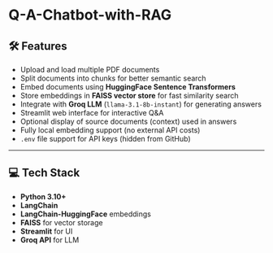 # Q-A-Chatbot-with-RAG


## 🛠 Features

- Upload and load multiple PDF documents
- Split documents into chunks for better semantic search
- Embed documents using **HuggingFace Sentence Transformers**
- Store embeddings in **FAISS vector store** for fast similarity search
- Integrate with **Groq LLM** (`llama-3.1-8b-instant`) for generating answers
- Streamlit web interface for interactive Q&A
- Optional display of source documents (context) used in answers
- Fully local embedding support (no external API costs)
- `.env` file support for API keys (hidden from GitHub)

---

## 💻 Tech Stack

- **Python 3.10+**
- **LangChain**
- **LangChain-HuggingFace** embeddings
- **FAISS** for vector storage
- **Streamlit** for UI
- **Groq API** for LLM